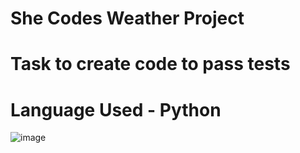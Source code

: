 # She Codes Weather Project 
# Task to create code to pass tests
# Language Used - Python 

![image](https://github.com/sue-lim/she-codes-python-weather-project/assets/113986306/baa48d7f-21b2-423d-a014-0622e948d6a5)


